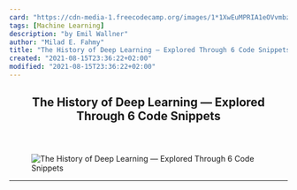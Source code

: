 ```yaml
---
card: "https://cdn-media-1.freecodecamp.org/images/1*1XwEuMPRIA1eOVvmbzFebA.jpeg"
tags: [Machine Learning]
description: "by Emil Wallner"
author: "Milad E. Fahmy"
title: "The History of Deep Learning — Explored Through 6 Code Snippets"
created: "2021-08-15T23:36:22+02:00"
modified: "2021-08-15T23:36:22+02:00"
---
```

<div class="site-wrapper">
<main id="site-main" class="site-main outer">
<div class="inner">
<article class="post-full post tag-machine-learning tag-data-science tag-artificial-intelligence tag-tech tag-startup ">
<header class="post-full-header">
<h1 class="post-full-title">The History of Deep Learning — Explored Through 6 Code Snippets</h1>
</header>
<figure class="post-full-image">
<picture>
<source media="(max-width: 700px)" sizes="1px" srcset="data:image/gif;base64,R0lGODlhAQABAIAAAAAAAP///yH5BAEAAAAALAAAAAABAAEAAAIBRAA7 1w">
<source media="(min-width: 701px)" sizes="(max-width: 800px) 400px,
(max-width: 1170px) 700px,
1400px" srcset="https://cdn-media-1.freecodecamp.org/images/1*1XwEuMPRIA1eOVvmbzFebA.jpeg 300w,
https://cdn-media-1.freecodecamp.org/images/1*1XwEuMPRIA1eOVvmbzFebA.jpeg 600w,
https://cdn-media-1.freecodecamp.org/images/1*1XwEuMPRIA1eOVvmbzFebA.jpeg 1000w,
https://cdn-media-1.freecodecamp.org/images/1*1XwEuMPRIA1eOVvmbzFebA.jpeg 2000w">
<img onerror="this.style.display='none'" src="https://cdn-media-1.freecodecamp.org/images/1*1XwEuMPRIA1eOVvmbzFebA.jpeg" alt="The History of Deep Learning — Explored Through 6 Code Snippets">
</picture>
</figure>
<section class="post-full-content">
<div class="post-content medium-migrated-article">
</div>
<hr>
</section>
</article>
</div>
</main>
</div>
<!-- Google Tag Manager (noscript) -->
<!-- End Google Tag Manager (noscript) -->
